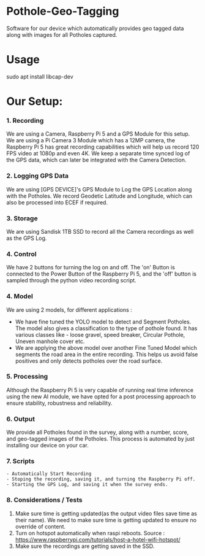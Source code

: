 # Pothole-Geo-Tagging
Software for our device which automatically provides geo tagged data along with images for all Potholes captured.

# Usage

sudo apt install libcap-dev


# Our Setup:

### 1. Recording
We are using a Camera, Raspberry Pi 5 and a GPS Module for this setup.
We are using a Pi Camera 3 Module which has a 12MP camera, the Raspberry Pi 5 has great recording capabilities which will help us record 120 FPS video at 1080p and even 4K. We keep a separate time synced log of the GPS data, which can later be integrated with the Camera Detection.

### 2. Logging GPS Data
We are using [GPS DEVICE]'s GPS Module to Log the GPS Location along with the Potholes. We record Geodetic Latitude and Longitude, which can also be processed into ECEF if required.

### 3. Storage
We are using  Sandisk 1TB SSD to record all the Camera recordings as well as the GPS Log.

### 4. Control
We have 2 buttons for turning the log on and off. The 'on' Button is connected to the Power Button of the Raspberry Pi 5, and the 'off' button is sampled through the python video recording script.

### 4. Model 
We are using 2 models, for different applications :
- We have fine tuned the YOLO model to detect and Segment Potholes. The model also gives a classification to the type of pothole found. It has various classes like - loose gravel, speed breaker, Circular Pothole, Uneven manhole cover etc.
- We are applying the above model over another Fine Tuned Model which segments the road area in the entire recording. This helps us avoid false positives and only detects potholes over the road surface.

### 5. Processing
Although the Raspberry Pi 5 is very capable of running real time inference using the new AI module, we have opted for a post processing approach to ensure stability, robustness and reliability.

### 6. Output
We provide all Potholes found in the survey, along with a number, score, and geo-tagged images of the Potholes. This process is automated by just installing our device on your car.

### 7. Scripts
    - Automatically Start Recording
    - Stoping the recording, saving it, and turning the Raspberry Pi off.
    - Starting the GPS Log, and saving it when the survey ends.

### 8. Considerations / Tests

1. Make sure time is getting updated(as the output video files save time as their name). We need to make sure time is getting updated to ensure no override of content. 
2. Turn on hotspot automatically when raspi reboots. Source : https://www.raspberrypi.com/tutorials/host-a-hotel-wifi-hotspot/
3. Make sure the recordings are getting saved in the SSD.
